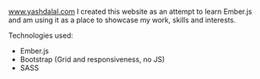 www.yashdalal.com
I created this website as an attempt to learn Ember.js and am using it as a place to showcase my work, skills and interests. 

Technologies used:
* Ember.js
* Bootstrap (Grid and responsiveness, no JS)
* SASS

